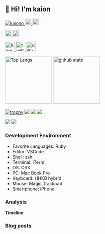 ## 👋 Hi! I'm kaion

<p align="left"> 
  <a href="https://github.com/kaionn/">
    <img src="https://komarev.com/ghpvc/?username=kaionn" alt="kaionn" />
  </a>
  <a href="http://twitter.com/kaion_eng">
    <img height="20" src="https://img.shields.io/twitter/follow/kaion_eng?label=Twitter&logo=twitter&style=flat" />
  </a>
  <a href="https://github.com/kaion_eng">
    <img height="20" src="https://img.shields.io/github/followers/kaion_eng?label=follow&logo=github&style=flat" />
  </a>
</p>

<p align="left">
  <a href="http://qiita.com/kaion">
    <img height="20" src="https://qiita-badge.apiapi.app/s/yutkat/contributions.svg" />
  </a>
  <a href="http://qiita.com/kaion">
    <img height="20" src="https://qiita-badge.apiapi.app/s/yutkat/posts.svg" />
  </a>
</p>

<p align="left"> 
  <a href="https://kaionn.github.io/">
    <img alt="homepage" width="30px" src="https://simpleicons.org/icons/homeassistantcommunitystore.svg" />
  </a>
  <a href="https://twitter.com/kaion_eng">
    <img alt="twitter" width="30px" src="https://simpleicons.org/icons/twitter.svg" />
  </a>
  <a href="https://qiita.com/kaion_eng">
    <img alt="qiita" width="30px" src="https://simpleicons.org/icons/qiita.svg" />
  </a>
</p>


<p align="left"> 
  <img alt="Top Langs" height="150px" src="https://github-readme-stats.vercel.app/api/top-langs/?username=kaionn&layout=compact&count_private=true&show_icons=true&show_icons=true&theme=onedark" />
  <img alt="github stats" height="150px" src="https://github-readme-stats.vercel.app/api?username=kaionn&count_private=true&show_icons=true&show_icons=true&theme=onedark" />
</p>

[![trophy](https://github-profile-trophy.vercel.app/?username=kaionn&theme=gruvbox)](https://github.com/ryo-ma/github-profile-trophy)
[![](https://raw.githubusercontent.com/kaionn/kaionn/master/profile-summary-card-output/dracula/0-profile-details.svg)](https://github.com/vn7n24fzkq/github-profile-summary-cards)
[![](https://raw.githubusercontent.com/kaionn/kaionn/master/profile-summary-card-output/dracula/1-repos-per-language.svg)](https://github.com/vn7n24fzkq/github-profile-summary-cards)
[![](https://raw.githubusercontent.com/kaionn/kaionn/master/profile-summary-card-output/dracula/2-most-commit-language.svg)](https://github.com/vn7n24fzkq/github-profile-summary-cards)

[![](https://activity-graph.herokuapp.com/graph?username=kaionn&theme=github)](https://activity-graph.herokuapp.com/graph?username=kaionn&theme=github)
[![](https://github-readme-streak-stats.herokuapp.com/?user=kaionn&theme=dark)](https://github-readme-streak-stats.herokuapp.com/?user=kaionn&theme=dark)

### Development Environment

- Favorite Languages: Ruby
- Editor: VSCode
- Shell: zsh
- Terminal: iTerm
- OS: OSX
- PC: Mac Book Pro
- Keyboard: HHKB hybrid
- Mouse: Magic Trackpad
- Smartphone: iPhone

### Analysis


**Timeline**


### Blog posts
